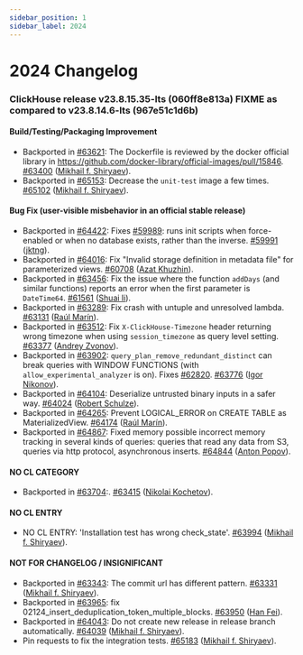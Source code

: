 ```yaml
---
sidebar_position: 1
sidebar_label: 2024
---
```


# 2024 Changelog

### ClickHouse release v23.8.15.35-lts (060ff8e813a) FIXME as compared to v23.8.14.6-lts (967e51c1d6b)

#### Build/Testing/Packaging Improvement
* Backported in [#63621](https://github.com/ClickHouse/ClickHouse/issues/63621): The Dockerfile is reviewed by the docker official library in https://github.com/docker-library/official-images/pull/15846. [#63400](https://github.com/ClickHouse/ClickHouse/pull/63400) ([Mikhail f. Shiryaev](https://github.com/Felixoid)).
* Backported in [#65153](https://github.com/ClickHouse/ClickHouse/issues/65153): Decrease the `unit-test` image a few times. [#65102](https://github.com/ClickHouse/ClickHouse/pull/65102) ([Mikhail f. Shiryaev](https://github.com/Felixoid)).

#### Bug Fix (user-visible misbehavior in an official stable release)

* Backported in [#64422](https://github.com/ClickHouse/ClickHouse/issues/64422): Fixes [#59989](https://github.com/ClickHouse/ClickHouse/issues/59989): runs init scripts when force-enabled or when no database exists, rather than the inverse. [#59991](https://github.com/ClickHouse/ClickHouse/pull/59991) ([jktng](https://github.com/jktng)).
* Backported in [#64016](https://github.com/ClickHouse/ClickHouse/issues/64016): Fix "Invalid storage definition in metadata file" for parameterized views. [#60708](https://github.com/ClickHouse/ClickHouse/pull/60708) ([Azat Khuzhin](https://github.com/azat)).
* Backported in [#63456](https://github.com/ClickHouse/ClickHouse/issues/63456): Fix the issue where the function `addDays` (and similar functions) reports an error when the first parameter is `DateTime64`. [#61561](https://github.com/ClickHouse/ClickHouse/pull/61561) ([Shuai li](https://github.com/loneylee)).
* Backported in [#63289](https://github.com/ClickHouse/ClickHouse/issues/63289): Fix crash with untuple and unresolved lambda. [#63131](https://github.com/ClickHouse/ClickHouse/pull/63131) ([Raúl Marín](https://github.com/Algunenano)).
* Backported in [#63512](https://github.com/ClickHouse/ClickHouse/issues/63512): Fix `X-ClickHouse-Timezone` header returning wrong timezone when using `session_timezone` as query level setting. [#63377](https://github.com/ClickHouse/ClickHouse/pull/63377) ([Andrey Zvonov](https://github.com/zvonand)).
* Backported in [#63902](https://github.com/ClickHouse/ClickHouse/issues/63902): `query_plan_remove_redundant_distinct` can break queries with WINDOW FUNCTIONS (with `allow_experimental_analyzer` is on). Fixes [#62820](https://github.com/ClickHouse/ClickHouse/issues/62820). [#63776](https://github.com/ClickHouse/ClickHouse/pull/63776) ([Igor Nikonov](https://github.com/devcrafter)).
* Backported in [#64104](https://github.com/ClickHouse/ClickHouse/issues/64104): Deserialize untrusted binary inputs in a safer way. [#64024](https://github.com/ClickHouse/ClickHouse/pull/64024) ([Robert Schulze](https://github.com/rschu1ze)).
* Backported in [#64265](https://github.com/ClickHouse/ClickHouse/issues/64265): Prevent LOGICAL_ERROR on CREATE TABLE as MaterializedView. [#64174](https://github.com/ClickHouse/ClickHouse/pull/64174) ([Raúl Marín](https://github.com/Algunenano)).
* Backported in [#64867](https://github.com/ClickHouse/ClickHouse/issues/64867): Fixed memory possible incorrect memory tracking in several kinds of queries: queries that read any data from S3, queries via http protocol, asynchronous inserts. [#64844](https://github.com/ClickHouse/ClickHouse/pull/64844) ([Anton Popov](https://github.com/CurtizJ)).

#### NO CL CATEGORY

* Backported in [#63704](https://github.com/ClickHouse/ClickHouse/issues/63704):. [#63415](https://github.com/ClickHouse/ClickHouse/pull/63415) ([Nikolai Kochetov](https://github.com/KochetovNicolai)).

#### NO CL ENTRY

* NO CL ENTRY:  'Installation test has wrong check_state'. [#63994](https://github.com/ClickHouse/ClickHouse/pull/63994) ([Mikhail f. Shiryaev](https://github.com/Felixoid)).

#### NOT FOR CHANGELOG / INSIGNIFICANT

* Backported in [#63343](https://github.com/ClickHouse/ClickHouse/issues/63343): The commit url has different pattern. [#63331](https://github.com/ClickHouse/ClickHouse/pull/63331) ([Mikhail f. Shiryaev](https://github.com/Felixoid)).
* Backported in [#63965](https://github.com/ClickHouse/ClickHouse/issues/63965): fix 02124_insert_deduplication_token_multiple_blocks. [#63950](https://github.com/ClickHouse/ClickHouse/pull/63950) ([Han Fei](https://github.com/hanfei1991)).
* Backported in [#64043](https://github.com/ClickHouse/ClickHouse/issues/64043): Do not create new release in release branch automatically. [#64039](https://github.com/ClickHouse/ClickHouse/pull/64039) ([Mikhail f. Shiryaev](https://github.com/Felixoid)).
* Pin requests to fix the integration tests. [#65183](https://github.com/ClickHouse/ClickHouse/pull/65183) ([Mikhail f. Shiryaev](https://github.com/Felixoid)).

